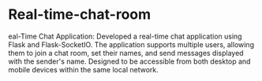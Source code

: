 # Real-time-chat-room
eal-Time Chat Application: Developed a real-time chat application using Flask and Flask-SocketIO. The application supports multiple users, allowing them to join a chat room, set their names, and send messages displayed with the sender's name. Designed to be accessible from both desktop and mobile devices within the same local network.
